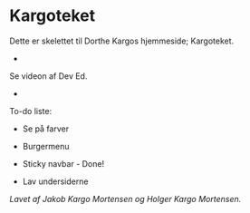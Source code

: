 # Kargoteket

Dette er skelettet til Dorthe Kargos hjemmeside; Kargoteket.

-

Se videon af Dev Ed.

-

To-do liste:

*	Se på farver

* 	Burgermenu

*	Sticky navbar - Done!

*	Lav undersiderne


_Lavet af Jakob Kargo Mortensen og Holger Kargo Mortensen._

